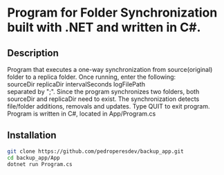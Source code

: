 # Program for Folder Synchronization built with **.NET** and written in **C#**.

## Description
Program that executes a one-way synchronization from source(original) folder to a replica folder. Once running, enter the following:  
sourceDir replicaDir intervalSeconds logFilePath  
separated by ";".
Since the program synchronizes two folders, both sourceDir and replicaDir need to exist. The synchronization detects file/folder additions, removals and updates. Type QUIT to exit program.
Program is written in C#, located in App/Program.cs

## Installation
```sh
git clone https://github.com/pedroperesdev/backup_app.git
cd backup_app/App
dotnet run Program.cs

